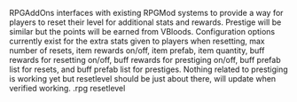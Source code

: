RPGAddOns interfaces with existing RPGMod systems to provide a way for players to reset their level for additional stats and rewards. Prestige will be similar but the points will be earned from VBloods. Configuration options currently exist for the extra stats given to players when resetting, max number of resets, item rewards on/off, item prefab, item quantity, buff rewards for resetting on/off, buff rewards for prestiging on/off, buff prefab list for resets, and buff prefab list for prestiges. Nothing related to prestiging is working yet but resetlevel should be just about there, will update when verified working.
.rpg resetlevel
